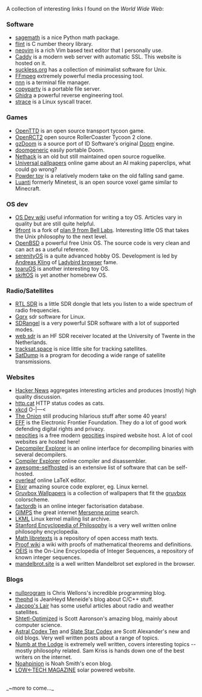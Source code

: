 A collection of interesting links I found on the _World Wide Web_:

### Software

* [sagemath](https://www.sagemath.org/) is a nice Python math package.
* [flint](https://flintlib.org/) is C number theory library.
* [neovim](https://neovim.io/) is a rich Vim based text editor that I personally use.
* [Caddy](https://caddyserver.com/) is a modern web server with automatic SSL. This website is hosted on it.
* [suckless.org](https://suckless.org/) has a collection of minimalist software for Unix.
* [FFmpeg](https://ffmpeg.org/) extremely powerful media processing tool.
* [nnn](https://github.com/jarun/nnn) is a terminal file manager.
* [copyparty](https://github.com/9001/copyparty) is a portable file server.
* [Ghidra](https://github.com/NationalSecurityAgency/ghidra) a powerful reverse engineering tool.
* [strace](https://en.wikipedia.org/wiki/Strace) is a Linux syscall tracer.

### Games

* [OpenTTD](https://github.com/OpenTTD/OpenTTD) is an open source transport tycoon game.
* [OpenRCT2](https://openrct2.io/) open source RollerCoaster Tycoon 2 clone.
* [gzDoom](https://github.com/ZDoom/gzdoom) is a source port of ID Software's original [Doom](https://github.com/id-Software/DOOM) engine.
* [doomgeneric](https://github.com/ozkl/doomgeneric) easily portable Doom.
* [Nethack](https://www.nethack.org/) is an old but still maintained open source roguelike.
* [Universal pallpapers](https://www.decisionproblem.com/paperclips/index2.html) online game about an AI making paperclips, what could go wrong?
* [Powder toy](https://powdertoy.co.uk/) is a relatively modern take on the old falling sand game.
* [Luanti](https://www.luanti.org/) formerly Minetest, is an open source voxel game similar to Minecraft.

### OS dev

* [OS Dev wiki](https://wiki.osdev.org) useful information for writing a toy OS. Articles vary in quality but are still quite helpful.
* [9front](https://www.9front.org/) is a fork of [plan 9 from Bell Labs](https://en.wikipedia.org/wiki/Plan_9_from_Bell_Labs). Interesting little OS that takes the Unix philosophy to the next level.
* [OpenBSD](https://www.openbsd.org/) a powerful free Unix OS. The source code is very clean and can act as a useful reference.
* [serenityOS](https://serenityos.org/) is a quite advanced hobby OS. Development is led by [Andreas Kling](https://awesomekling.github.io/) of [Ladybird browser](https://github.com/LadybirdBrowser/ladybird) fame.
* [toaruOS](https://toaruos.org/) is another interesting toy OS.
* [skiftOS](https://github.com/skift-org/skift) is yet another homebrew OS.

### Radio/Satellites

* [RTL SDR](https://www.rtl-sdr.com/) is a little SDR dongle that lets you listen to a wide spectrum of radio frequencies.
* [Gqrx](https://www.gqrx.dk/) sdr software for Linux.
* [SDRangel](https://github.com/f4exb/sdrangel) is a very powerful SDR software with a lot of supported modes.
* [web sdr](http://websdr.ewi.utwente.nl:8901/) is an HF SDR receiver located at the University of Twente in the Netherlands.
* [tracksat.space](https://tracksat.space/) is nice little site for tracking satellites.
* [SatDump](https://www.satdump.org/) is a program for decoding a wide range of satellite transmissions.

### Websites

* [Hacker News](https://news.ycombinator.com/news) aggregates interesting articles and produces (mostly) high quality discussion.
* [http.cat](https://http.cat/) HTTP status codes as cats.
* [xkcd](https://xkcd.com/) O-|—<
* [The Onion](https://theonion.com/) still producing hilarious stuff after some 40 years!
* [EFF](https://www.eff.org/) is the Electronic Frontier Foundation. They do a lot of good work defending digital rights and privacy.
* [neocities](https://neocities.org/) is a free modern [geocities](https://en.wikipedia.org/wiki/GeoCities) inspired website host. A lot of cool websites are hosted here!
* [Decompiler Explorer](https://dogbolt.org/) is an online interface for decompiling binaries with several decompilers.
* [Compiler Explorer](https://godbolt.org/) online compiler and disassembler.
* [awesome-selfhosted](https://awesome-selfhosted.net/) is an extensive list of software that can be self-hosted.
* [overleaf](https://github.com/overleaf/overleaf) online LaTeX editor.
* [Elixir](https://elixir.bootlin.com/linux/v6.16/source) amazing source code explorer, eg. Linux kernel.
* [Gruvbox Wallpapers](https://gruvbox-wallpapers.pages.dev/) is a collection of wallpapers that fit the [gruvbox](https://github.com/morhetz/gruvbox) colorscheme.
* [factordb](https://factordb.com/) is an online integer factorisation database.
* [GIMPS](https://www.mersenne.org/) the great internet [Mersenne prime](https://en.wikipedia.org/wiki/Mersenne_prime) search.
* [LKML](https://lkml.org/) Linux kernel mailing list archive.
* [Stanford Encyclopedia of Philosophy](https://plato.stanford.edu/) is a very well written online philosophy encyclopedia.
* [Math libretexts](https://math.libretexts.org/) is a repository of open access math texts.
* [Proof wiki](https://proofwiki.org/) a wiki with proofs of mathematical theorems and definitions.
* [OEIS](https://oeis.org/) is the On-Line Encyclopedia of Integer Sequences, a repository of known integer sequences.
* [mandelbrot.site](https://mandelbrot.site/) is a well written Mandelbrot set explored in the browser.

### Blogs

* [nullprogram](https://nullprogram.com/) is Chris Wellons's incredible programming blog.
* [thephd](https://thephd.dev/) is JeanHeyd Meneide's blog about C/C++ stuff.
* [Jacopo's Lair](https://a-centauri.com/) has some useful articles about radio and weather satellites.
* [Shtetl-Optimized](https://scottaaronson.blog/) is Scott Aaronson's amazing blog, mainly about computer science.
* [Astral Codex Ten](https://substack.com/@astralcodexten) and [Slate Star Codex](https://slatestarcodex.com/) are Scott Alexander's new and old blogs. Very well written posts about a range of topics.
* [Numb at the Lodge](https://substack.com/@samkriss) is extremely well written, covers interesting topics -- mostly philosophy related. Sam Kriss is hands down one of the best writers on the internet.
* [Noahpinion](https://www.noahpinion.blog/) is Noah Smith's econ blog.
* [LOW←TECH MAGAZINE](https://solar.lowtechmagazine.com/) solar powered website.

<br>
_~more to come..._
